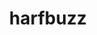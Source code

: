 ---
title: "harfbuzz"
layout: cache
categories: [package, develop-2025-02-09]
meta: {"versions": ["10.2.0"], "compilers": ["gcc@=11.1.0", "gcc@=11.4.0"], "oss": ["ubuntu20.04", "ubuntu22.04"], "platforms": ["linux"], "targets": ["x86_64_v3"], "stacks": ["data-vis-sdk", "e4s", "hep", "root"], "num_specs": 3, "num_specs_by_stack": {"root": 3, "data-vis-sdk": 1, "hep": 1, "e4s": 1}}
spec_details: [{"hash": "z5kntzf546n3jiur7a5c4mjoog4fph5t", "compiler": "gcc@=11.1.0", "versions": ["10.2.0"], "os": "ubuntu20.04", "platform": "linux", "target": "x86_64_v3", "variants": ["build_system=meson", "buildtype=release", "default_library=shared", "~graphite2", "~strip"], "stacks": ["root", "data-vis-sdk"], "size": "-", "tarball": "https://binaries.spack.io/develop-2025-02-09/build_cache/linux-ubuntu20.04-x86_64_v3/gcc-11.1.0/harfbuzz-10.2.0/linux-ubuntu20.04-x86_64_v3-gcc-11.1.0-harfbuzz-10.2.0-z5kntzf546n3jiur7a5c4mjoog4fph5t.spack"}, {"hash": "vvzis4q3rwtkiioo6q5s4kwn6gr3nyeq", "compiler": "gcc@=11.4.0", "versions": ["10.2.0"], "os": "ubuntu22.04", "platform": "linux", "target": "x86_64_v3", "variants": ["build_system=meson", "buildtype=release", "default_library=shared", "~graphite2", "~strip"], "stacks": ["root", "hep"], "size": "-", "tarball": "https://binaries.spack.io/develop-2025-02-09/build_cache/linux-ubuntu22.04-x86_64_v3/gcc-11.4.0/harfbuzz-10.2.0/linux-ubuntu22.04-x86_64_v3-gcc-11.4.0-harfbuzz-10.2.0-vvzis4q3rwtkiioo6q5s4kwn6gr3nyeq.spack"}, {"hash": "nmjklsiqibu5oaiyvibe5ojtfl7pjkjg", "compiler": "gcc@=11.4.0", "versions": ["10.2.0"], "os": "ubuntu22.04", "platform": "linux", "target": "x86_64_v3", "variants": ["build_system=meson", "buildtype=release", "default_library=shared", "~graphite2", "~strip"], "stacks": ["root", "e4s"], "size": "-", "tarball": "https://binaries.spack.io/develop-2025-02-09/build_cache/linux-ubuntu22.04-x86_64_v3/gcc-11.4.0/harfbuzz-10.2.0/linux-ubuntu22.04-x86_64_v3-gcc-11.4.0-harfbuzz-10.2.0-nmjklsiqibu5oaiyvibe5ojtfl7pjkjg.spack"}]
---